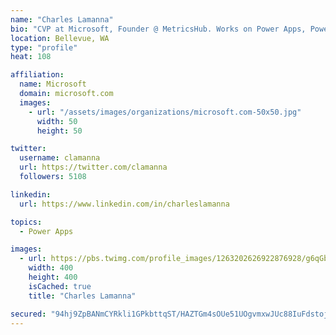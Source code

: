 ```yaml
---
name: "Charles Lamanna"
bio: "CVP at Microsoft, Founder @ MetricsHub. Works on Power Apps, Power Automate, Power Virtual Agent, Common Data Service and Dynamics 365."
location: Bellevue, WA
type: "profile"
heat: 108

affiliation:
  name: Microsoft
  domain: microsoft.com
  images:
    - url: "/assets/images/organizations/microsoft.com-50x50.jpg"
      width: 50
      height: 50

twitter:
  username: clamanna
  url: https://twitter.com/clamanna
  followers: 5108

linkedin:
  url: https://www.linkedin.com/in/charleslamanna

topics:
  - Power Apps

images:
  - url: https://pbs.twimg.com/profile_images/1263202626922876928/g6qGbHZ-_400x400.jpg
    width: 400
    height: 400
    isCached: true
    title: "Charles Lamanna"

secured: "94hj9ZpBANmCYRkli1GPkbttqST/HAZTGm4sOUe51UOgvmxwJUc88IuFdstojmJvtP/Qc7zsWeBp1kLyLny6j72vrzhNtayRX0eULfg6Ni+3SSJl9aG95WppxO70/w16ScdjtORI5rsVtr4yi3M9y4Cdh2uVo3Q/DG2uoGd6r7OUlH7SHeT33tMJIkJCZRaUglEszuKfW6lRFfVqY/4I+AFR2zDcwJH3o52a1y4j2ExRLnwzDJiIZL7phYlEL08l/2stBH3ksaCdifBjzgqS9fHqx7uKJy+sV1gkgWo5p4DXXHyZA6hIFoV0iocXwkhyAcF2lkwZYUMIqpZV3+JBJHzukFc3P92q5UObp2CXVUQyDRts+pM61XI1BlVtAFUFwrigTorGwIFQK1777n2L3g==;fASUBDT9cThWrYseIl2YYA=="
---
```


